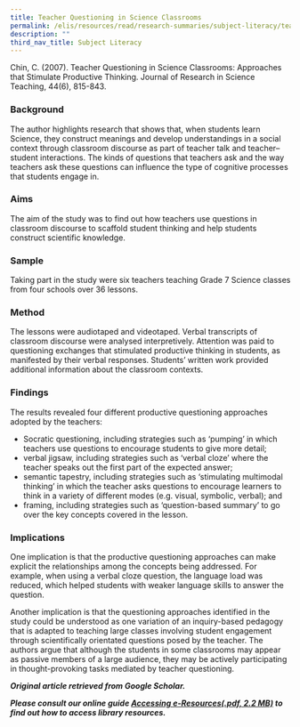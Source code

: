 ```yaml
---
title: Teacher Questioning in Science Classrooms
permalink: /elis/resources/read/research-summaries/subject-literacy/teacher-questioning-in-science-classrooms/
description: ""
third_nav_title: Subject Literacy
---
```

Chin, C. (2007). Teacher Questioning in Science Classrooms: Approaches that Stimulate Productive Thinking. Journal of Research in Science Teaching, 44(6), 815-843.

### Background

The author highlights research that shows that, when students learn Science, they construct meanings and develop understandings in a social context through classroom discourse as part of teacher talk and teacher–student interactions. The kinds of questions that teachers ask and the way teachers ask these questions can influence the type of cognitive processes that students engage in.

### Aims

The aim of the study was to find out how teachers use questions in classroom discourse to scaffold student thinking and help students construct scientific knowledge.

### Sample

Taking part in the study were six teachers teaching Grade 7 Science classes from four schools over 36 lessons.

### Method

The lessons were audiotaped and videotaped. Verbal transcripts of classroom discourse were analysed interpretively. Attention was paid to questioning exchanges that stimulated productive thinking in students, as manifested by their verbal responses. Students’ written work provided additional information about the classroom contexts.

### Findings

The results revealed four different productive questioning approaches adopted by the teachers:

*   Socratic questioning, including strategies such as ‘pumping’ in which teachers use questions to encourage students to give more detail;
*   verbal jigsaw, including strategies such as ‘verbal cloze’ where the teacher speaks out the first part of the expected answer; 
*   semantic tapestry, including strategies such as ‘stimulating multimodal thinking’ in which the teacher asks questions to encourage learners to think in a variety of different modes (e.g. visual, symbolic, verbal); and 
*   framing, including strategies such as ‘question-based summary’ to go over the key concepts covered in the lesson.

### Implications

One implication is that the productive questioning approaches can make explicit the relationships among the concepts being addressed. For example, when using a verbal cloze question, the language load was reduced, which helped students with weaker language skills to answer the question.

Another implication is that the questioning approaches identified in the study could be understood as one variation of an inquiry-based pedagogy that is adapted to teaching large classes involving student engagement through scientifically orientated questions posed by the teacher. The authors argue that although the students in some classrooms may appear as passive members of a large audience, they may be actively participating in thought-provoking tasks mediated by teacher questioning.


_**Original article retrieved from Google Scholar.**_

**_Please consult our online guide [Accessing e-Resources(.pdf, 2.2 MB)](https://academyofsingaporeteachers-moe-edu-sg-admin.cwp.sg/elis/resources/read/research-summaries/subject-literacy/18e45074-6b1b-4ac7-811f-1a8da16c4f81 "Accessing e-Resources") to find out how to access library resources._**